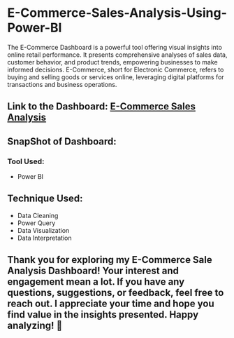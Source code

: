 # E-Commerce-Sales-Analysis-Using-Power-BI

The E-Commerce Dashboard is a powerful tool offering visual insights into online retail performance. It presents comprehensive analyses of sales data, customer behavior, and product trends, empowering businesses to make informed decisions. E-Commerce, short for Electronic Commerce, refers to buying and selling goods or services online, leveraging digital platforms for transactions and business operations.

## Link to the Dashboard: [E-Commerce Sales Analysis](https://app.powerbi.com/view?r=eyJrIjoiZDZjNDVmNzYtODE3Ni00ODFlLWIwZjctZTc2NzkwMTc3MjRhIiwidCI6IjI1ODVhZDNiLWQzYjYtNGNhMC04ZjEwLTJmYTFlNWU1NDY1MyJ9)

## SnapShot of Dashboard:

### Tool Used:
- Power BI

## Technique Used:
- Data Cleaning
- Power Query
- Data Visualization
- Data Interpretation

Thank you for exploring my E-Commerce Sale Analysis Dashboard! Your interest and engagement mean a lot. If you have any questions, suggestions, or feedback, feel free to reach out. I appreciate your time and hope you find value in the insights presented. Happy analyzing! 🚀
- 
